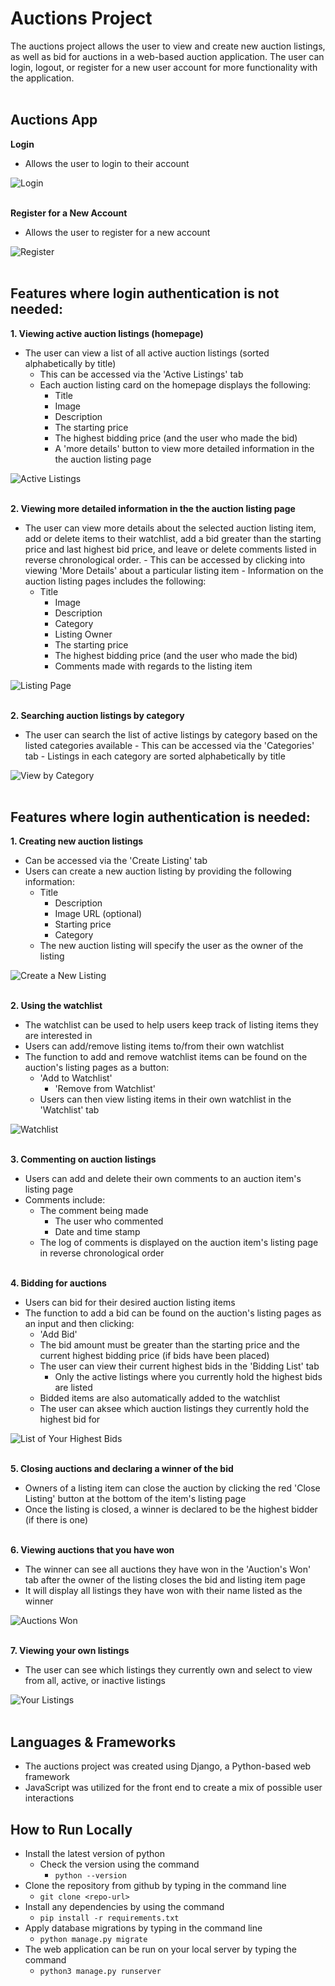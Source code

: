 # Auctions Project
The auctions project allows the user to view and create new auction listings, as well as bid for auctions in a web-based auction application. The user can login, logout, or register for a new user account for more functionality with the application.
<br></br>


## Auctions App
**Login**
- Allows the user to login to their account
&nbsp;

![Login](/auctions/static/auctions/images/login.png?raw=true "Login")
<br></br>

**Register for a New Account**
- Allows the user to register for a new account
&nbsp;

![Register](/auctions/static/auctions/images/register.png?raw=true "Register")
<br></br>

## Features where login authentication is not needed:
**1. Viewing active auction listings (homepage)**  
   - The user can view a list of all active auction listings (sorted alphabetically by title)
     - This can be accessed via the 'Active Listings' tab 
     - Each auction listing card on the homepage displays the following:
       - Title
        - Image
        - Description
        - The starting price
        - The highest bidding price (and the user who made the bid)
        - A 'more details' button to view more detailed information in the the auction listing page
&nbsp;

![Active Listings](/auctions/static/auctions/images/active_listings.png?raw=true "Active Listings")
<br></br>

**2. Viewing more detailed information in the the auction listing page**
   - The user can view more details about the selected auction listing item, add or delete items to their watchlist, add a bid greater than the starting price and last highest bid price, and leave or delete comments listed in reverse chronological order.
    - This can be accessed by clicking into viewing 'More Details' about a particular listing item
    - Information on the auction listing pages includes the following:
      - Title
        - Image
        - Description
        - Category
        - Listing Owner
        - The starting price
        - The highest bidding price (and the user who made the bid)
        - Comments made with regards to the listing item
&nbsp;
       
![Listing Page](/auctions/static/auctions/images/listing_page.png?raw=true "Listing Page")
<br></br>

**2. Searching auction listings by category**
   - The user can search the list of active listings by category based on the listed categories available
    - This can be accessed via the 'Categories' tab 
    - Listings in each category are sorted alphabetically by title
&nbsp;

![View by Category](/auctions/static/auctions/images/view_category.png?raw=true "View by Category")
<br></br>

## Features where login authentication is needed:
**1. Creating new auction listings**
   - Can be accessed via the 'Create Listing' tab 
   - Users can create a new auction listing by providing the following information:
      - Title
        - Description
        - Image URL (optional)
        - Starting price
        - Category
      - The new auction listing will specify the user as the owner of the listing
&nbsp;

![Create a New Listing](/auctions/static/auctions/images/create_listing.png?raw=true "Create a New Listing")
<br></br>

**2. Using the watchlist**
   - The watchlist can be used to help users keep track of listing items they are interested in
   - Users can add/remove listing items to/from their own watchlist
   - The function to add and remove watchlist items can be found on the auction's listing pages as a button:
      - 'Add to Watchlist'
         - 'Remove from Watchlist'
      - Users can then view listing items in their own watchlist in the 'Watchlist' tab
&nbsp;

![Watchlist](/auctions/static/auctions/images/watchlist.png?raw=true "Watchlist")
<br></br>

**3. Commenting on auction listings**
   - Users can add and delete their own comments to an auction item's listing page
   - Comments include:
      - The comment being made
        - The user who commented
        - Date and time stamp
      - The log of comments is displayed on the auction item's listing page in reverse chronological order
<br></br>

**4. Bidding for auctions**
   - Users can bid for their desired auction listing items
   - The function to add a bid can be found on the auction's listing pages as an input and then clicking:
      - 'Add Bid'
      - The bid amount must be greater than the starting price and the current highest bidding price (if bids have been placed)
      - The user can view their current highest bids in the 'Bidding List' tab
        - Only the active listings where you currently hold the highest bids are listed
      - Bidded items are also automatically added to the watchlist
      - The user can aksee which auction listings they currently hold the highest bid for
&nbsp;

![List of Your Highest Bids](/auctions/static/auctions/images/bidding_list.png?raw=true "List of Your Highest Bids")
<br></br>

**5. Closing auctions and declaring a winner of the bid**
   - Owners of a listing item can close the auction by clicking the red 'Close Listing' button at the bottom of the item's listing page
   - Once the listing is closed, a winner is declared to be the highest bidder (if there is one)
<br></br>

**6. Viewing auctions that you have won**
   - The winner can see all auctions they have won in the 'Auction's Won' tab after the owner of the listing closes the bid and listing item page
   - It will display all listings they have won with their name listed as the winner
&nbsp;

![Auctions Won](/auctions/static/auctions/images/auctions_won.png?raw=true "Auctions Won")
<br></br> 

**7. Viewing your own listings**
   - The user can see which listings they currently own and select to view from all, active, or inactive listings
&nbsp;

![Your Listings](/auctions/static/auctions/images/your_listings.png?raw=true "Your Listings")
<br></br> 

## Languages & Frameworks
- The auctions project was created using Django, a Python-based web framework
- JavaScript was utilized for the front end to create a mix of possible user interactions

## How to Run Locally
- Install the latest version of python
    - Check the version using the command
        - ```python --version```
- Clone the repository from github by typing in the command line
    - ```git clone <repo-url>```
- Install any dependencies by using the command
    - ```pip install -r requirements.txt```
- Apply database migrations by typing in the command line
    - ```python manage.py migrate```
- The web application can be run on your local server by typing the command
    - ```python3 manage.py runserver```
